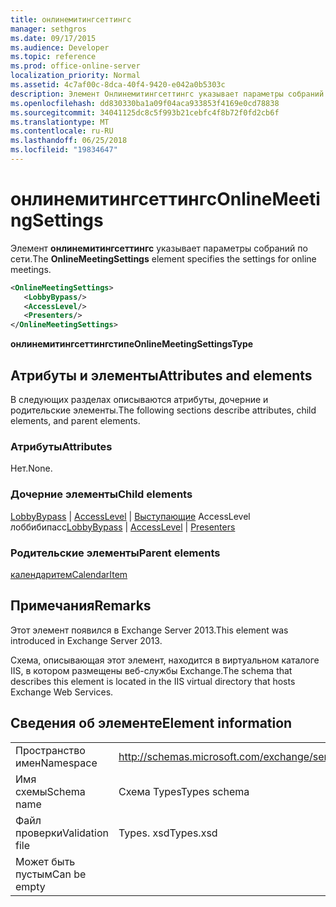 ```yaml
---
title: онлинемитингсеттингс
manager: sethgros
ms.date: 09/17/2015
ms.audience: Developer
ms.topic: reference
ms.prod: office-online-server
localization_priority: Normal
ms.assetid: 4c7af00c-8dca-40f4-9420-e042a0b5303c
description: Элемент Онлинемитингсеттингс указывает параметры собраний по сети.
ms.openlocfilehash: dd830330ba1a09f04aca933853f4169e0cd78838
ms.sourcegitcommit: 34041125dc8c5f993b21cebfc4f8b72f0fd2cb6f
ms.translationtype: MT
ms.contentlocale: ru-RU
ms.lasthandoff: 06/25/2018
ms.locfileid: "19834647"
---
```

# <a name="onlinemeetingsettings"></a><span data-ttu-id="36efb-103">онлинемитингсеттингс</span><span class="sxs-lookup"><span data-stu-id="36efb-103">OnlineMeetingSettings</span></span>

<span data-ttu-id="36efb-104">Элемент **онлинемитингсеттингс** указывает параметры собраний по сети.</span><span class="sxs-lookup"><span data-stu-id="36efb-104">The **OnlineMeetingSettings** element specifies the settings for online meetings.</span></span> 
  
```XML
<OnlineMeetingSettings>
   <LobbyBypass/>
   <AccessLevel/>
   <Presenters/>
</OnlineMeetingSettings>
```

 <span data-ttu-id="36efb-105">**онлинемитингсеттингстипе**</span><span class="sxs-lookup"><span data-stu-id="36efb-105">**OnlineMeetingSettingsType**</span></span>
## <a name="attributes-and-elements"></a><span data-ttu-id="36efb-106">Атрибуты и элементы</span><span class="sxs-lookup"><span data-stu-id="36efb-106">Attributes and elements</span></span>

<span data-ttu-id="36efb-107">В следующих разделах описываются атрибуты, дочерние и родительские элементы.</span><span class="sxs-lookup"><span data-stu-id="36efb-107">The following sections describe attributes, child elements, and parent elements.</span></span>
  
### <a name="attributes"></a><span data-ttu-id="36efb-108">Атрибуты</span><span class="sxs-lookup"><span data-stu-id="36efb-108">Attributes</span></span>

<span data-ttu-id="36efb-109">Нет.</span><span class="sxs-lookup"><span data-stu-id="36efb-109">None.</span></span>
  
### <a name="child-elements"></a><span data-ttu-id="36efb-110">Дочерние элементы</span><span class="sxs-lookup"><span data-stu-id="36efb-110">Child elements</span></span>

<span data-ttu-id="36efb-111">[LobbyBypass](lobbybypass.md) | [AccessLevel](accesslevel.md) | [Выступающие](presenters.md) AccessLevel лоббибипасс</span><span class="sxs-lookup"><span data-stu-id="36efb-111">[LobbyBypass](lobbybypass.md) | [AccessLevel](accesslevel.md) | [Presenters](presenters.md)</span></span>
  
### <a name="parent-elements"></a><span data-ttu-id="36efb-112">Родительские элементы</span><span class="sxs-lookup"><span data-stu-id="36efb-112">Parent elements</span></span>

[<span data-ttu-id="36efb-113">календаритем</span><span class="sxs-lookup"><span data-stu-id="36efb-113">CalendarItem</span></span>](calendaritem.md)
  
## <a name="remarks"></a><span data-ttu-id="36efb-114">Примечания</span><span class="sxs-lookup"><span data-stu-id="36efb-114">Remarks</span></span>

<span data-ttu-id="36efb-115">Этот элемент появился в Exchange Server 2013.</span><span class="sxs-lookup"><span data-stu-id="36efb-115">This element was introduced in Exchange Server 2013.</span></span>
  
<span data-ttu-id="36efb-116">Схема, описывающая этот элемент, находится в виртуальном каталоге IIS, в котором размещены веб-службы Exchange.</span><span class="sxs-lookup"><span data-stu-id="36efb-116">The schema that describes this element is located in the IIS virtual directory that hosts Exchange Web Services.</span></span>
  
## <a name="element-information"></a><span data-ttu-id="36efb-117">Сведения об элементе</span><span class="sxs-lookup"><span data-stu-id="36efb-117">Element information</span></span>

|||
|:-----|:-----|
|<span data-ttu-id="36efb-118">Пространство имен</span><span class="sxs-lookup"><span data-stu-id="36efb-118">Namespace</span></span>  <br/> |http://schemas.microsoft.com/exchange/services/2006/types  <br/> |
|<span data-ttu-id="36efb-119">Имя схемы</span><span class="sxs-lookup"><span data-stu-id="36efb-119">Schema name</span></span>  <br/> |<span data-ttu-id="36efb-120">Схема Types</span><span class="sxs-lookup"><span data-stu-id="36efb-120">Types schema</span></span>  <br/> |
|<span data-ttu-id="36efb-121">Файл проверки</span><span class="sxs-lookup"><span data-stu-id="36efb-121">Validation file</span></span>  <br/> |<span data-ttu-id="36efb-122">Types. xsd</span><span class="sxs-lookup"><span data-stu-id="36efb-122">Types.xsd</span></span>  <br/> |
|<span data-ttu-id="36efb-123">Может быть пустым</span><span class="sxs-lookup"><span data-stu-id="36efb-123">Can be empty</span></span>  <br/> ||
   

